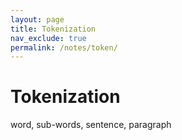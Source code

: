 ```yaml
---
layout: page
title: Tokenization
nav_exclude: true
permalink: /notes/token/
---
```


# Tokenization

word, sub-words, sentence, paragraph
